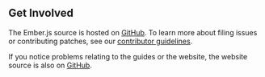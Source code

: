 ## Get Involved

The Ember.js source is hosted on [GitHub](https://github.com/emberjs/ember.js).
To learn more about filing issues or contributing patches, see our
[contributor guidelines](https://github.com/emberjs/ember.js/blob/master/CONTRIBUTING.md).

If you notice problems relating to the guides or the website, the
website source is also on [GitHub](https://github.com/emberjs/website).
